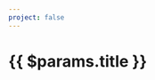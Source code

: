 ```yaml
---
project: false
---
```


<div class="col-span-full">
<h1 class="text-2xl sm:text-4xl">{{ $params.title }}</h1>
</div>


